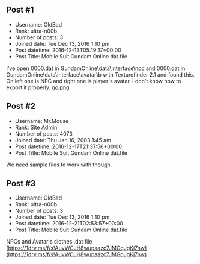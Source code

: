 ## Post #1
- Username: OldBad
- Rank: ultra-n00b
- Number of posts: 3
- Joined date: Tue Dec 13, 2016 1:10 pm
- Post datetime: 2016-12-13T05:19:17+00:00
- Post Title: Mobile Suit Gundam Online dat.file

I've open 0000.dat in GundamOnline\data\interface\npc and 0000.dat in GundamOnline\data\interface\avatar\b with Texturefinder 2.1 and found this.
On left one is NPC and right one is player's avatar.
I don't know how to export it properly.
[go.png](https://xentaxbackup.github.io/file/12032_go.png)
## Post #2
- Username: Mr.Mouse
- Rank: Site Admin
- Number of posts: 4073
- Joined date: Thu Jan 16, 2003 1:45 am
- Post datetime: 2016-12-17T21:37:56+00:00
- Post Title: Mobile Suit Gundam Online dat.file

We need sample files to work with though.
## Post #3
- Username: OldBad
- Rank: ultra-n00b
- Number of posts: 3
- Joined date: Tue Dec 13, 2016 1:10 pm
- Post datetime: 2016-12-21T02:53:57+00:00
- Post Title: Mobile Suit Gundam Online dat.file

NPCs and Avatar's clothes .dat file
[https://1drv.ms/f/s!AuvWCJH8wupaazc7JMGqJgKj7nw](https://1drv.ms/f/s!AuvWCJH8wupaazc7JMGqJgKj7nw)
